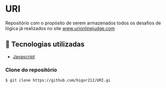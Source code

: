 # URI

Repositório com o propósito de serem armazenados todos os desafios de lógica já realizados no site www.urionlinejudge.com

## 🚀 Tecnologias utilizadas
- [Javascript](https://developer.mozilla.org/pt-BR/docs/Web/JavaScript)

### Clone do repositório
```
$ git clone https://github.com/higor212/URI.gi
```

